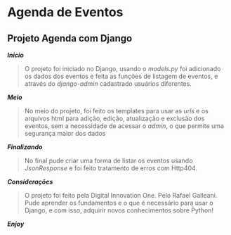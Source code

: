 # Agenda de Eventos

## Projeto Agenda com Django

**_Inicio_**

> O projeto foi iniciado no Django, usando o _models.py_ foi adicionado os dados dos eventos e feita as funções de listagem de eventos, e através do _django-admin_ cadastrado usuários diferentes.

**_Meio_**

> No meio do projeto, foi feito os templates para usar as _urls_ e os arquivos html para adição, edição, atualização e exclusão dos eventos, sem a necessidade de acessar o _admin_, o que permite uma segurança maior dos dados

**_Finalizando_**

> No final pude criar uma forma de listar os eventos usando _JsonResponse_ e foi feito tratamento de erros com Http404.

**_Considerações_**

> O projeto foi feito pela Digital Innovation One. Pelo Rafael Galleani. Pude aprender os fundamentos e o que é necessário para usar o Django, e com isso, adquirir novos conhecimentos sobre Python!

**_Enjoy_**

